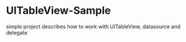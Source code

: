 UITableView-Sample
==================

simple project describes how to work with UITableView, datasource and delegate